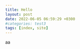 ```yaml
---
title: Hello
layout: post
date: 2022-06-05 06:59:29 +0300
#categories: test3
tags: [index, site]
---
```


aa 